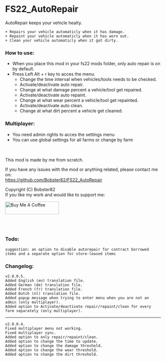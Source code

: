 # FS22_AutoRepair
AutoRepair keeps your vehicle healty.

	+ Repairs your vehicle automaticly when it has damage.
	+ Repaint your vehicle automaticly when it has worn out.
	+ Clean your vehicle automaticly when it got dirty.

### How to use:
* When you place this mod in your fs22 mods folder, only auto repair is on by default.
* Press Left Alt + r key to acces the menu.
	* Change the time interval when vehicles/tools needs to be checked.
	* Activate/deactivate auto repair.
	* Change at what damage percent a vehicle/tool get repaired.
	* Activate/deactivate auto repaint.
	* Change at what wear percent a vehicle/tool get repainted.
	* Activate/deactivate auto clean.
	* Change at what dirt percent a vehicle get cleaned.

### Multiplayer:
* You need admin rights to acces the settings menu
* You can use global settings for all farms or change by farm

<br></br>
This mod is made by me from scratch.

If you have any issues with the mod or anything related, please contact me on: <br>
https://github.com/Bobster82/FS22_AutoRepair </br>

Copyright (C) Bobster82<br>
If you like my work and would like to support me:</br>

<a href="https://www.buymeacoffee.com/Bobster82" target="_blank"><img src="https://cdn.buymeacoffee.com/buttons/default-blue.png" alt="Buy Me A Coffee" height="41" width="174"></a>

<br></br>

### Todo:
	suggestion: an option to disable autorepair for contract borrowed items and a separate option for store-leased items

### Changelog:

	v2.0.0.5.
	Added English (en) translation file.
	Added German (de) translation file.
	Added French (fr) translation file.
	Added Dutch (nl) translation file.	
 	Added popup message when trying to enter menu when you are not an admin (only multiplayer).
	Added option to Activate/deactivate repair/repaint/clean for every farm separately (only multiplayer).
___
	v2.0.0.4.
	Fixed multiplayer menu not working.
	Fixed multiplayer sync.
	Added option to only repair/repaint/clean.
	Added option to change the time to update.
	Added option to change the damage threshold.
	Added option to change the wear threshold.
	Added option to change the dirt threshold.

